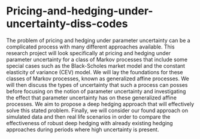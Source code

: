 # Pricing-and-hedging-under-uncertainty-diss-codes
The problem of pricing and hedging under parameter uncertainty can be a complicated process with many different approaches available. This research project will look specifically at pricing and hedging under parameter uncertainty for a class of Markov processes that include some special cases such as the Black-Scholes market model and the constant elasticity of variance (CEV) model. We will lay the foundations for these classes of Markov processes, known as generalized affine processes. We will then discuss the types of uncertainty that such a process can posses before focusing on the notion of parameter uncertainty and investigating the effect that parameter uncertainty has on these generalized affine processes. We aim to propose a deep hedging approach that will effectively solve this stated problem. Finally, we will consider our found approach on simulated data and then real life scenarios in order to compare the effectiveness of robust deep hedging with already existing hedging approaches during periods where high uncertainty is present.
